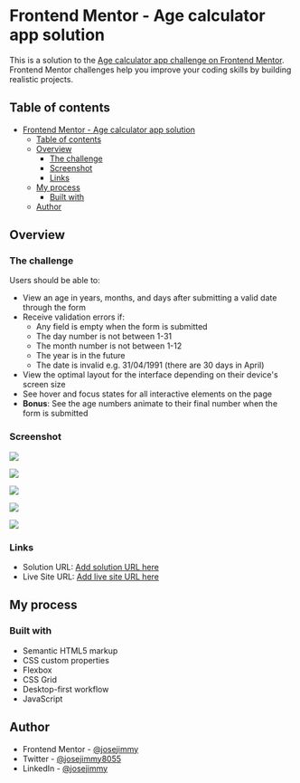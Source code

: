 # Frontend Mentor - Age calculator app solution

This is a solution to the [Age calculator app challenge on Frontend Mentor](https://www.frontendmentor.io/challenges/age-calculator-app-dF9DFFpj-Q). Frontend Mentor challenges help you improve your coding skills by building realistic projects. 

## Table of contents

- [Frontend Mentor - Age calculator app solution](#frontend-mentor---age-calculator-app-solution)
  - [Table of contents](#table-of-contents)
  - [Overview](#overview)
    - [The challenge](#the-challenge)
    - [Screenshot](#screenshot)
    - [Links](#links)
  - [My process](#my-process)
    - [Built with](#built-with)
  - [Author](#author)


## Overview

### The challenge

Users should be able to:

- View an age in years, months, and days after submitting a valid date through the form
- Receive validation errors if:
  - Any field is empty when the form is submitted
  - The day number is not between 1-31
  - The month number is not between 1-12
  - The year is in the future
  - The date is invalid e.g. 31/04/1991 (there are 30 days in April)
- View the optimal layout for the interface depending on their device's screen size
- See hover and focus states for all interactive elements on the page
- **Bonus**: See the age numbers animate to their final number when the form is submitted

### Screenshot

![](https://github.com/jose-jimmy/Images-in-readme/assets/88069006/1d164c88-7063-4ac3-bd83-84db94fd99bc)

![](https://github.com/jose-jimmy/Images-in-readme/assets/88069006/ac62d571-3d57-4aa5-a480-b6e6c4dccf73)

![](https://github.com/jose-jimmy/Images-in-readme/assets/88069006/7a77358c-768a-4fcf-9558-24af8b801253)



![](https://github.com/jose-jimmy/Images-in-readme/assets/88069006/ff02b9fb-58f6-45dc-bad1-52aac4ee027f)

![](https://github.com/jose-jimmy/Images-in-readme/assets/88069006/6989f07f-0c8c-4d19-ac0e-3d8c495e3065)

### Links

- Solution URL: [Add solution URL here](https://your-solution-url.com)
- Live Site URL: [Add live site URL here](https://your-live-site-url.com)

## My process

### Built with

- Semantic HTML5 markup
- CSS custom properties
- Flexbox
- CSS Grid
- Desktop-first workflow
- JavaScript

## Author

- Frontend Mentor - [@josejimmy](https://www.frontendmentor.io/profile/jose-jimmy)
- Twitter - [@josejimmy8055](https://twitter.com/josejimmy8055)
- LinkedIn - [@josejimmy](https://www.linkedin.com/in/jose-jimmy//)

